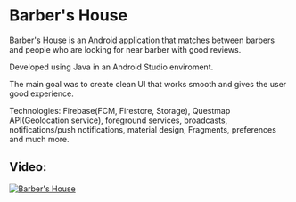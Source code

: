 # Barber's House

Barber's House is an Android application that matches between barbers and people who are looking for near barber with good reviews.

Developed using Java in an Android Studio enviroment.

The main goal was to create clean UI that works smooth and gives the user good experience.

Technologies: Firebase(FCM, Firestore, Storage), Questmap API(Geolocation service), foreground services, broadcasts, notifications/push notifications, material design, Fragments, preferences and much more.

## Video:

[![Barber's House](http://img.youtube.com/vi/zcn0aEwRcvI/1.jpg)](https://www.youtube.com/watch?v=zcn0aEwRcvI)
